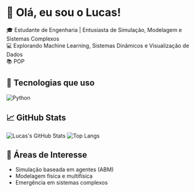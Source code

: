 # 👋 Olá, eu sou o Lucas!

🎓 Estudante de Engenharia | Entusiasta de Simulação, Modelagem e Sistemas Complexos  
💻 Explorando Machine Learning, Sistemas Dinâmicos e Visualização de Dados  
📚 POP

## 🚀 Tecnologias que uso

![Python](https://img.shields.io/badge/-Python-333?style=flat&logo=python)

## 📈 GitHub Stats

![Lucas's GitHub Stats](https://github-readme-stats.vercel.app/api?username=lucasrsilvak&show_icons=true&theme=tokyonight)
![Top Langs](https://github-readme-stats.vercel.app/api/top-langs/?username=lucasrsilvak&layout=compact&hide=jupyter%20notebook&theme=tokyonight)

## 🧠 Áreas de Interesse

- Simulação baseada em agentes (ABM)
- Modelagem física e multifísica
- Emergência em sistemas complexos
